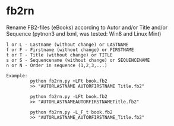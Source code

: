# fb2rn

Rename FB2-files (eBooks) according to Autor and/or Title and/or Sequence
(pytnon3 and lxml, was tested: Win8 and Linux Mint)

    l or L - Lastname (without change) or LASTNAME 
    f or F - Firstname (without change) or FIRSTNAME
    t or T - Title (without change) or TITLE
    s or S - Sequencename (without change) or SEQUENCENAME
    n or N - Order in sequence (1,2,3,...)
    
    Example:
             python fb2rn.py +LFt book.fb2
             >> "AUTORLASTNAME AUTORFIRSTNAME Title.fb2"
             
             python fb2rn.py -LFt book.fb2
             >> "AUTORLASTNAMEAUTORFIRSTNAMETitle.fb2"
             
             python fb2rn.py -L_F_t book.fb2
             >> "AUTORLASTNAME_AUTORFIRSTNAME_Title.fb2"
